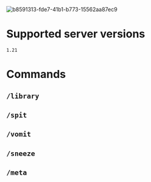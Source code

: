 ![b8591313-fde7-41b1-b773-15562aa87ec9](https://github.com/user-attachments/assets/32bf9ca3-45bf-4e55-b08f-ae42a9ec7b34)

# Supported server versions
`1.21`

# Commands
## `/library`
## `/spit`
## `/vomit`
## `/sneeze`
## `/meta`

